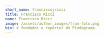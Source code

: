 ```yaml
---
short_name: franciscojricci
title: Francisco Ricci
name: Francisco Ricci
image: /assets/author_images/fran-foto.png
bio: é fundador e repórter do Pindograma
---
```

